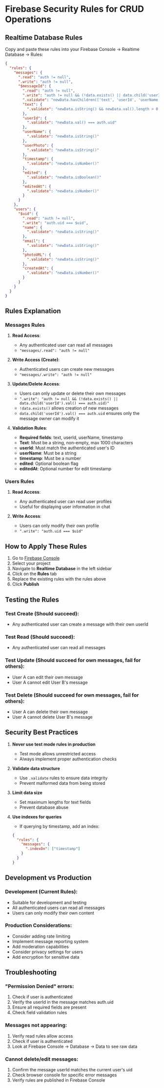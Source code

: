 # Firebase Security Rules for CRUD Operations

## Realtime Database Rules

Copy and paste these rules into your Firebase Console → Realtime Database → Rules:

```json
{
  "rules": {
    "messages": {
      ".read": "auth != null",
      ".write": "auth != null",
      "$messageId": {
        ".read": "auth != null",
        ".write": "auth != null && (!data.exists() || data.child('userId').val() === auth.uid)",
        ".validate": "newData.hasChildren(['text', 'userId', 'userName', 'timestamp'])",
        "text": {
          ".validate": "newData.isString() && newData.val().length > 0 && newData.val().length <= 1000"
        },
        "userId": {
          ".validate": "newData.val() === auth.uid"
        },
        "userName": {
          ".validate": "newData.isString()"
        },
        "userPhoto": {
          ".validate": "newData.isString()"
        },
        "timestamp": {
          ".validate": "newData.isNumber()"
        },
        "edited": {
          ".validate": "newData.isBoolean()"
        },
        "editedAt": {
          ".validate": "newData.isNumber()"
        }
      }
    },
    "users": {
      "$uid": {
        ".read": "auth != null",
        ".write": "auth.uid === $uid",
        "name": {
          ".validate": "newData.isString()"
        },
        "email": {
          ".validate": "newData.isString()"
        },
        "photoURL": {
          ".validate": "newData.isString()"
        },
        "createdAt": {
          ".validate": "newData.isNumber()"
        }
      }
    }
  }
}
```

## Rules Explanation

### Messages Rules

1. **Read Access**: 
   - Any authenticated user can read all messages
   - `"messages/.read": "auth != null"`

2. **Write Access (Create)**:
   - Authenticated users can create new messages
   - `"messages/.write": "auth != null"`

3. **Update/Delete Access**:
   - Users can only update or delete their own messages
   - `".write": "auth != null && (!data.exists() || data.child('userId').val() === auth.uid)"`
   - `!data.exists()` allows creation of new messages
   - `data.child('userId').val() === auth.uid` ensures only the message owner can modify it

4. **Validation Rules**:
   - **Required fields**: text, userId, userName, timestamp
   - **Text**: Must be a string, non-empty, max 1000 characters
   - **userId**: Must match the authenticated user's ID
   - **userName**: Must be a string
   - **timestamp**: Must be a number
   - **edited**: Optional boolean flag
   - **editedAt**: Optional number for edit timestamp

### Users Rules

1. **Read Access**:
   - Any authenticated user can read user profiles
   - Useful for displaying user information in chat

2. **Write Access**:
   - Users can only modify their own profile
   - `".write": "auth.uid === $uid"`

## How to Apply These Rules

1. Go to [Firebase Console](https://console.firebase.google.com)
2. Select your project
3. Navigate to **Realtime Database** in the left sidebar
4. Click on the **Rules** tab
5. Replace the existing rules with the rules above
6. Click **Publish**

## Testing the Rules

### Test Create (Should succeed):
- Any authenticated user can create a message with their own userId

### Test Read (Should succeed):
- Any authenticated user can read all messages

### Test Update (Should succeed for own messages, fail for others):
- User A can edit their own message
- User A cannot edit User B's message

### Test Delete (Should succeed for own messages, fail for others):
- User A can delete their own message
- User A cannot delete User B's message

## Security Best Practices

1. **Never use test mode rules in production**
   - Test mode allows unrestricted access
   - Always implement proper authentication checks

2. **Validate data structure**
   - Use `.validate` rules to ensure data integrity
   - Prevent malformed data from being stored

3. **Limit data size**
   - Set maximum lengths for text fields
   - Prevent database abuse

4. **Use indexes for queries**
   - If querying by timestamp, add an index:
   ```json
   {
     "rules": {
       "messages": {
         ".indexOn": ["timestamp"]
       }
     }
   }
   ```

## Development vs Production

### Development (Current Rules):
- Suitable for development and testing
- All authenticated users can read all messages
- Users can only modify their own content

### Production Considerations:
- Consider adding rate limiting
- Implement message reporting system
- Add moderation capabilities
- Consider privacy settings for users
- Add encryption for sensitive data

## Troubleshooting

### "Permission Denied" errors:
1. Check if user is authenticated
2. Verify the userId in the message matches auth.uid
3. Ensure all required fields are present
4. Check field validation rules

### Messages not appearing:
1. Verify read rules allow access
2. Check if user is authenticated
3. Look at Firebase Console → Database → Data to see raw data

### Cannot delete/edit messages:
1. Confirm the message userId matches the current user's uid
2. Check browser console for specific error messages
3. Verify rules are published in Firebase Console
